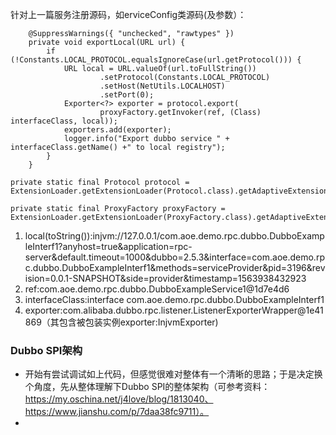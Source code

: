 针对上一篇服务注册源码，如erviceConfig类源码(及参数）：
```language
    @SuppressWarnings({ "unchecked", "rawtypes" })
    private void exportLocal(URL url) {
        if (!Constants.LOCAL_PROTOCOL.equalsIgnoreCase(url.getProtocol())) {
            URL local = URL.valueOf(url.toFullString())
                    .setProtocol(Constants.LOCAL_PROTOCOL)
                    .setHost(NetUtils.LOCALHOST)
                    .setPort(0);
            Exporter<?> exporter = protocol.export(
                    proxyFactory.getInvoker(ref, (Class) interfaceClass, local));
            exporters.add(exporter);
            logger.info("Export dubbo service " + interfaceClass.getName() +" to local registry");
        }
    }

private static final Protocol protocol = ExtensionLoader.getExtensionLoader(Protocol.class).getAdaptiveExtension();
    
private static final ProxyFactory proxyFactory = ExtensionLoader.getExtensionLoader(ProxyFactory.class).getAdaptiveExtension();
```
1. local(toString()):injvm://127.0.0.1/com.aoe.demo.rpc.dubbo.DubboExampleInterf1?anyhost=true&application=rpc-server&default.timeout=1000&dubbo=2.5.3&interface=com.aoe.demo.rpc.dubbo.DubboExampleInterf1&methods=serviceProvider&pid=3196&revision=0.0.1-SNAPSHOT&side=provider&timestamp=1563938432923
2. ref:com.aoe.demo.rpc.dubbo.DubboExampleService1@1d7e4d6
3. interfaceClass:interface com.aoe.demo.rpc.dubbo.DubboExampleInterf1
4. exporter:com.alibaba.dubbo.rpc.listener.ListenerExporterWrapper@1e41869（其包含被包装实例exporter:InjvmExporter)

### Dubbo SPI架构
- 开始有尝试调试如上代码，但感觉很难对整体有一个清晰的思路；于是决定换个角度，先从整体理解下Dubbo SPI的整体架构（可参考资料：https://my.oschina.net/j4love/blog/1813040、https://www.jianshu.com/p/7daa38fc9711）。
- 

